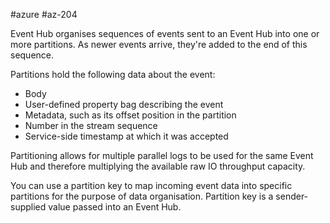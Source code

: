 #azure #az-204 

Event Hub organises sequences of events sent to an Event Hub into one or more partitions.
As newer events arrive, they're added to the end of this sequence.

Partitions hold the following data about the event:
- Body
- User-defined property bag describing the event
- Metadata, such as its offset position in the partition
- Number in the stream sequence
- Service-side timestamp at which it was accepted

Partitioning allows for multiple parallel logs to be used for the same Event Hub and therefore multiplying the available raw IO throughput capacity.

You can use a partition key to map incoming event data into specific partitions for the purpose of data organisation.
Partition key is a sender-supplied value passed into an Event Hub.